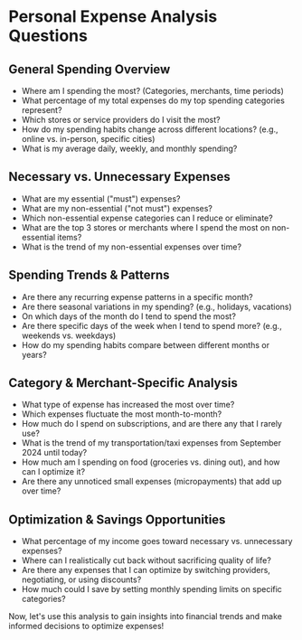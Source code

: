 # Personal Expense Analysis Questions

## **General Spending Overview**
- Where am I spending the most? (Categories, merchants, time periods)
- What percentage of my total expenses do my top spending categories represent?
- Which stores or service providers do I visit the most?
- How do my spending habits change across different locations? (e.g., online vs. in-person, specific cities)
- What is my average daily, weekly, and monthly spending?

## **Necessary vs. Unnecessary Expenses**
- What are my essential ("must") expenses?
- What are my non-essential ("not must") expenses?
- Which non-essential expense categories can I reduce or eliminate?
- What are the top 3 stores or merchants where I spend the most on non-essential items?
- What is the trend of my non-essential expenses over time?

## **Spending Trends & Patterns**
- Are there any recurring expense patterns in a specific month?
- Are there seasonal variations in my spending? (e.g., holidays, vacations)
- On which days of the month do I tend to spend the most?
- Are there specific days of the week when I tend to spend more? (e.g., weekends vs. weekdays)
- How do my spending habits compare between different months or years?

## **Category & Merchant-Specific Analysis**
- What type of expense has increased the most over time?
- Which expenses fluctuate the most month-to-month?
- How much do I spend on subscriptions, and are there any that I rarely use?
- What is the trend of my transportation/taxi expenses from September 2024 until today?
- How much am I spending on food (groceries vs. dining out), and how can I optimize it?
- Are there any unnoticed small expenses (micropayments) that add up over time?

## **Optimization & Savings Opportunities**
- What percentage of my income goes toward necessary vs. unnecessary expenses?
- Where can I realistically cut back without sacrificing quality of life?
- Are there any expenses that I can optimize by switching providers, negotiating, or using discounts?
- How much could I save by setting monthly spending limits on specific categories?

Now, let's use this analysis to gain insights into financial trends and make informed decisions to optimize expenses!


